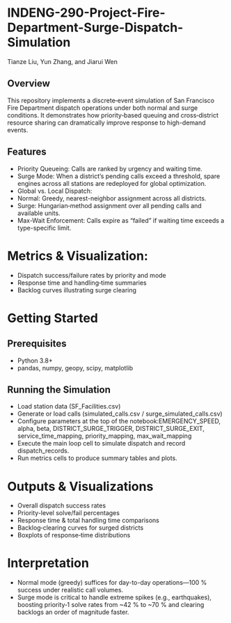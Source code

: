 # INDENG-290-Project-Fire-Department-Surge-Dispatch-Simulation
Tianze Liu, Yun Zhang, and Jiarui Wen

## Overview
This repository implements a discrete‐event simulation of San Francisco Fire Department dispatch operations under both normal and surge conditions. It demonstrates how priority‐based queuing and cross‐district resource sharing can dramatically improve response to high-demand events.

## Features
- Priority Queueing: Calls are ranked by urgency and waiting time.
- Surge Mode: When a district’s pending calls exceed a threshold, spare engines across all stations are redeployed for global optimization.
- Global vs. Local Dispatch:
- Normal: Greedy, nearest-neighbor assignment across all districts.
- Surge: Hungarian‐method assignment over all pending calls and available units.
- Max-Wait Enforcement: Calls expire as “failed” if waiting time exceeds a type-specific limit.

# Metrics & Visualization:
- Dispatch success/failure rates by priority and mode
- Response time and handling‐time summaries
- Backlog curves illustrating surge clearing

# Getting Started
## Prerequisites
- Python 3.8+
- pandas, numpy, geopy, scipy, matplotlib

## Running the Simulation
- Load station data (SF_Facilities.csv)
- Generate or load calls (simulated_calls.csv / surge_simulated_calls.csv)
- Configure parameters at the top of the notebook:EMERGENCY_SPEED, alpha, beta, DISTRICT_SURGE_TRIGGER, DISTRICT_SURGE_EXIT, service_time_mapping, priority_mapping, max_wait_mapping
- Execute the main loop cell to simulate dispatch and record dispatch_records.
- Run metrics cells to produce summary tables and plots.

# Outputs & Visualizations
- Overall dispatch success rates
- Priority-level solve/fail percentages
- Response time & total handling time comparisons
- Backlog‐clearing curves for surged districts
- Boxplots of response‐time distributions

# Interpretation
- Normal mode (greedy) suffices for day-to-day operations—100 % success under realistic call volumes.
- Surge mode is critical to handle extreme spikes (e.g., earthquakes), boosting priority‐1 solve rates from ~42 % to ~70 % and clearing backlogs an order of magnitude faster.
